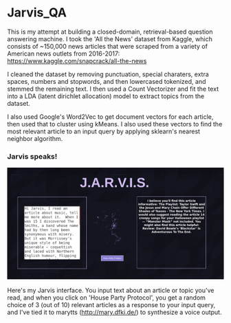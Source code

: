 # Jarvis_QA

This is my attempt at building a closed-domain, retrieval-based question answering machine.  I took the 'All the News' dataset from Kaggle, which consists of ~150,000 news articles that were scraped from a variety of American news outlets from 2016-2017:  
https://www.kaggle.com/snapcrack/all-the-news

I cleaned the dataset by removing punctuation, special charaters, extra spaces, numbers and stopwords, and then lowercased tokenized, and stemmed the remaining text.  I then used a Count Vectorizer and fit the text into a LDA (latent dirichlet allocation) model to extract topics from the dataset.

I also used Google's Word2Vec to get document vectors for each article, then used that to cluster using kMeans.  I also used these vectors to find the most relevant article to an input query by applying sklearn's nearest neighbor algorithm.

### Jarvis speaks!  
![alt text](https://github.com/Cassini-4B/Jarvis_QA/blob/master/jarvis_flask.png)

Here's my Jarvis interface.  You input text about an article or topic you've read, and when you click on 'House Party Protocol', you get a random choice of 3 (out of 10) relevant articles as a response to your input query, and I've tied it to marytts (http://mary.dfki.de/) to synthesize a voice output.  
